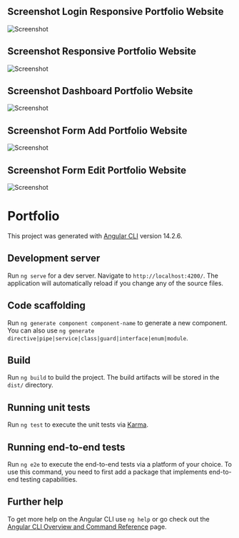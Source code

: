 ## Screenshot Login Responsive Portfolio Website
![Screenshot](https://github.com/franciscoderamo/portfolio-FrontEnd/blob/main/src/assets/img/Login%20Portfolio%20Website.png)

## Screenshot Responsive Portfolio Website
![Screenshot](https://github.com/franciscoderamo/portfolio-FrontEnd/blob/main/src/assets/img/Responsive%20Portfolio%20Website.png)

## Screenshot Dashboard Portfolio Website
![Screenshot](https://github.com/franciscoderamo/portfolio-FrontEnd/blob/main/src/assets/img/Panel%20de%20administracion%20Portfolio%20Website.png)

## Screenshot Form Add Portfolio Website
![Screenshot](https://github.com/franciscoderamo/portfolio-FrontEnd/blob/main/src/assets/img/Formulario%20Agregar%20Portfolio%20Website.png)

## Screenshot Form Edit Portfolio Website
![Screenshot](https://github.com/franciscoderamo/portfolio-FrontEnd/blob/main/src/assets/img/Formulario%20Editar%20Portfolio%20Website.png)

# Portfolio

This project was generated with [Angular CLI](https://github.com/angular/angular-cli) version 14.2.6.

## Development server

Run `ng serve` for a dev server. Navigate to `http://localhost:4200/`. The application will automatically reload if you change any of the source files.

## Code scaffolding

Run `ng generate component component-name` to generate a new component. You can also use `ng generate directive|pipe|service|class|guard|interface|enum|module`.

## Build

Run `ng build` to build the project. The build artifacts will be stored in the `dist/` directory.

## Running unit tests

Run `ng test` to execute the unit tests via [Karma](https://karma-runner.github.io).

## Running end-to-end tests

Run `ng e2e` to execute the end-to-end tests via a platform of your choice. To use this command, you need to first add a package that implements end-to-end testing capabilities.

## Further help

To get more help on the Angular CLI use `ng help` or go check out the [Angular CLI Overview and Command Reference](https://angular.io/cli) page.
